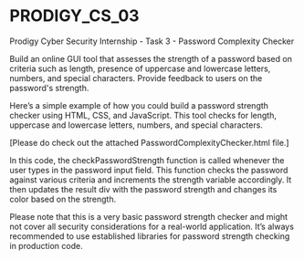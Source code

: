 # PRODIGY_CS_03
Prodigy Cyber Security Internship - Task 3 - Password Complexity Checker

Build an online GUI tool that assesses the strength of a password based on criteria such as length, presence of uppercase and lowercase letters, numbers, and special characters. Provide feedback to users on the password's strength.

Here’s a simple example of how you could build a password strength checker using HTML, CSS, and JavaScript. This tool checks for length, uppercase and lowercase letters, numbers, and special characters.

[Please do check out the attached PasswordComplexityChecker.html file.]

In this code, the checkPasswordStrength function is called whenever the user types in the password input field. This function checks the password against various criteria and increments the strength variable accordingly. It then updates the result div with the password strength and changes its color based on the strength.

Please note that this is a very basic password strength checker and might not cover all security considerations for a real-world application. It’s always recommended to use established libraries for password strength checking in production code.
